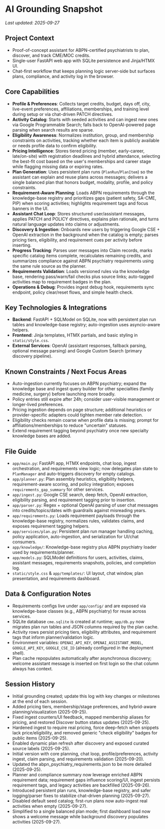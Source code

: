 # AI Grounding Snapshot

_Last updated: 2025-09-27_

## Project Context
- Proof-of-concept assistant for ABPN-certified psychiatrists to plan, discover, and track CME/MOC credits.
- Single-user FastAPI web app with SQLite persistence and Jinja/HTMX UI.
- Chat-first workflow that keeps planning logic server-side but surfaces plans, compliance, and activity log in the browser.

## Core Capabilities
- **Profile & Preferences**: Collects target credits, budget, days off, city, live-event preferences, affiliations, memberships, and training level during setup or via chat-driven PATCH directives.
- **Activity Catalog**: Starts with seeded activities and can ingest new ones via Google Programmable Search; falls back to OpenAI-powered page parsing when search results are sparse.
- **Eligibility Awareness**: Normalizes institution, group, and membership constraints on activities, tracking whether each item is publicly available or needs profile data to confirm eligibility.
- **Pricing Intelligence**: Stores tiered pricing (member, early-career, late/on-site) with registration deadlines and hybrid attendance, selecting the best-fit cost based on the user's memberships and career stage while flagging missing data or expiring rates.
- **Plan Generation**: Uses persistent plan runs (`PlanRun`/`PlanItem`) so the assistant can explain and reuse plans across messages; delivers a single balanced plan that honors budget, modality, profile, and policy constraints.
- **Requirement-Aware Planning**: Loads ABPN requirements through the knowledge-base registry and prioritizes gaps (patient safety, SA-CME, PIP) when scoring activities; highlights requirement tags and focus banners in the UI.
- **Assistant Chat Loop**: Stores structured user/assistant messages, applies PATCH and POLICY directives, explains plan rationale, and turns natural language updates into claims or adjustments.
- **Discovery & Ingestion**: Onboards new users by triggering Google CSE + OpenAI extraction in the background when the catalog is empty; parses pricing tiers, eligibility, and requirement cues per activity before inserting.
- **Progress Tracking**: Parses user messages into Claim records, marks specific catalog items complete, recalculates remaining credits, and summarizes compliance against ABPN psychiatry requirements using the same rule source as the planner.
- **Requirements Validation**: Loads versioned rules via the knowledge base, rendering pass/warn/fail checks plus source links; auto-tagged activities map to requirement badges in the plan.
- **Operations & Debug**: Provides ingest debug hook, requirements sync endpoint, policy clear/reset flows, and simple health check.

## Key Technologies & Integrations
- **Backend**: FastAPI + SQLModel on SQLite, now with persistent plan run tables and knowledge-base registry; auto-ingestion uses asyncio-aware helpers.
- **Frontend**: Jinja templates, HTMX partials, and basic styling in `static/style.css`.
- **External Services**: OpenAI (assistant responses, fallback parsing, optional message parsing) and Google Custom Search (primary discovery pipeline).

## Known Constraints / Next Focus Areas
- Auto-ingestion currently focuses on ABPN psychiatry; expand the knowledge base and ingest query builder for other specialties (family medicine, surgery) before launching more broadly.
- Policy entries still expire after 24h; consider user-visible management or longer-lived preferences.
- Pricing ingestion depends on page structure; additional heuristics or provider-specific adapters could tighten member rate detection.
- Eligibility checks remain coarse when profile data is missing; prompt for affiliations/memberships to reduce "uncertain" statuses.
- Extend requirement tagging beyond psychiatry once new specialty knowledge bases are added.

## File Guide
- `app/main.py`: FastAPI app, HTMX endpoints, chat loop, ingest orchestration, and requirements view logic; now delegates plan state to `PlanManager` and auto-triggers discovery for empty catalogs.
- `app/planner.py`: Plan assembly heuristics, eligibility helpers, requirement-aware scoring, and policy integration; exposes `requirements_gap_summary` for other services.
- `app/ingest.py`: Google CSE search, deep fetch, OpenAI extraction, eligibility parsing, and requirement tagging prior to insertion.
- `app/parser.py`: Regex + optional OpenAI parsing of user chat messages into credits/topics/dates with guardrails against misreading years.
- `app/requirements.py`: Loads requirement payloads through the knowledge-base registry, normalizes rules, validates claims, and exposes requirement tagging helpers.
- `app/services/plan.py`: Persistent plan run manager handling caching, policy application, auto-ingestion, and serialization for UI/chat consumers.
- `app/knowledge/`: Knowledge-base registry plus ABPN psychiatry loader used by requirements/planner.
- `app/models.py`: SQLModel definitions for users, activities, claims, assistant messages, requirements snapshots, policies, and completion log.
- `static/style.css` & `app/templates/`: UI layout, chat window, plan presentation, and requirements dashboard.

## Data & Configuration Notes
- Requirements configs live under `app/config/` and are exposed via knowledge-base classes (e.g., ABPN psychiatry) for reuse across services.
- SQLite database `cme.sqlite` is created at runtime; `app/db.py` now migrates plan run tables and JSON columns required by the plan cache.
- Activity rows persist pricing tiers, eligibility attributes, and requirement tags that inform planner/validation logic.
- Environment variables: `OPENAI_API_KEY`, `OPENAI_ASSISTANT_MODEL`, `GOOGLE_API_KEY`, `GOOGLE_CSE_ID` (already configured in the deployment shell).
- Plan cache repopulates automatically after asynchronous discovery; welcome assistant message is inserted on first login so the chat column always has context.

## Session History
- Initial grounding created; update this log with key changes or milestones at the end of each session.
- Added pricing tiers, membership/stage preferences, and hybrid-aware planning/visualization (2025-09-25).
- Fixed ingest counters/UI feedback, mapped membership aliases for pricing, and restored Discover button status updates (2025-09-25).
- Hardened ingest to require real pricing, force deep-fetch when snippets lack price/eligibility, and removed generic "check eligibility" badges for public items (2025-09-25).
- Enabled dynamic plan refresh after discovery and exposed curated source labels (2025-09-25).
- Initial version with core planning, chat loop, profile/preferences, activity ingest, claim parsing, and requirements validation (2025-09-20).
- Updated the abpn_psychiatry_requirements.json to be more detailed (2025-09-25).
- Planner and compliance summary now leverage enriched ABPN requirement data; requirement gaps influence scoring/UI, ingest persists requirement tags, and legacy activities are backfilled (2025-09-26).
- Introduced persistent plan runs, knowledge-base registry, and safer logging/parser fixes to stabilize chat-driven planning (2025-09-27).
- Disabled default seed catalog; first-run plans now auto-ingest real activities when empty (2025-09-27).
- Simplified to a single balanced plan mode; first dashboard load now shows a welcome message while background discovery populates activities (2025-09-27).
